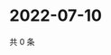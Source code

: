 # 2022-07-10

共 0 条

<!-- BEGIN WEIBO -->
<!-- 最后更新时间 Sun Jul 10 2022 16:18:50 GMT+0800 (China Standard Time) -->

<!-- END WEIBO -->
